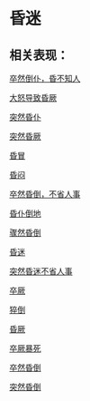 # 昏迷## 相关表现： [卒然倒仆，昏不知人](https://www.gmzyjc.com/search/result?wd=卒然倒仆，昏不知人)[大怒导致昏厥	](https://www.gmzyjc.com/search/result?wd=大怒导致昏厥	)[突然昏仆](https://www.gmzyjc.com/search/result?wd=突然昏仆)[突然昏厥](https://www.gmzyjc.com/search/result?wd=突然昏厥)[昏冒](https://www.gmzyjc.com/search/result?wd=昏冒)[昏闷](https://www.gmzyjc.com/search/result?wd=昏闷)[卒然昏倒，不省人事](https://www.gmzyjc.com/search/result?wd=卒然昏倒，不省人事)[昏仆倒地](https://www.gmzyjc.com/search/result?wd=昏仆倒地)[骤然昏倒](https://www.gmzyjc.com/search/result?wd=骤然昏倒)[昏迷](https://www.gmzyjc.com/search/result?wd=昏迷)[突然昏迷不省人事](https://www.gmzyjc.com/search/result?wd=突然昏迷不省人事)[卒厥](https://www.gmzyjc.com/search/result?wd=卒厥)[猝倒](https://www.gmzyjc.com/search/result?wd=猝倒)[昏厥](https://www.gmzyjc.com/search/result?wd=昏厥)[卒厥暴死](https://www.gmzyjc.com/search/result?wd=卒厥暴死)[卒然昏倒](https://www.gmzyjc.com/search/result?wd=卒然昏倒)[突然昏倒](https://www.gmzyjc.com/search/result?wd=突然昏倒)